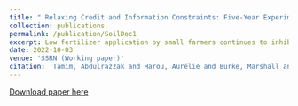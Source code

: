```yaml
---
title: " Relaxing Credit and Information Constraints: Five-Year Experimental Evidence from Tanzanian Agriculture"
collection: publications
permalink: /publication/SoilDoc1
excerpt: Low fertilizer application by small farmers continues to inhibit crop yields around the world. The reasons behind low application rates continue to be debated. We study the longer-term outcomes of a field experiment which focused on increasing fertilizer use. The original experiment showed that plot-specific fertilizer recommendations combined with a subsidy increase amounts of applied fertilizer and maize yields relative to either intervention alone. We show that these effects dissipate once the subsidy is discontinued. Our results indicate that ability to pay for fertilizer continues to limit fertilizer use even when farmers have information about appropriate fertilizer types and amounts, and even after farmers have learned that fertilizer use is profitable.
date: 2022-10-03
venue: 'SSRN (Working paper)'
citation: 'Tamim, Abdulrazzak and Harou, Aurélie and Burke, Marshall and Lobell, David and Madajewicz, Malgosia and Magomba, Christopher and Michelson, Hope and Palm, Cheryl and Xue, Jiani, Relaxing Credit and Information Constraints: Five-Year Experimental Evidence from Tanzanian Agriculture. Working Paper. (2023)'
---
```

[Download paper here](http://dx.doi.org/10.2139/ssrn.4252535)
